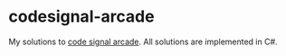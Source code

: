 # codesignal-arcade
My solutions to [code signal arcade](https://app.codesignal.com/arcade). All solutions are implemented in C#.
